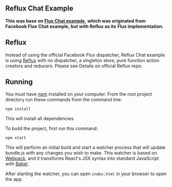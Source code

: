 ## Reflux Chat Example

**This was base on [Flux Chat example](https://github.com/d6u/flux-chat),**
**which was originated from Facebook Flux Chat example, but with Reflux as its**
**Flux implementation.**

## Reflux

Instead of using the official Facebook Flux dispatcher, Reflux Chat example is
using [Reflux](https://github.com/reflux/refluxjs) with no dispatcher, a
singleton store, pure function action creators and reducers. Please see Details
on official Reflux repo.

## Running

You must have [npm](https://www.npmjs.org/) installed on your computer.
From the root project directory run these commands from the command line:

`npm install`

This will install all dependencies.

To build the project, first run this command:

`npm start`

This will perform an initial build and start a watcher process that will
update bundle.js with any changes you wish to make. This watcher is
based on [Webpack](http://webpack.github.io/), and it transforms
React's JSX syntax into standard JavaScript with [Babel](https://babeljs.io/).

After starting the watcher, you can open `index.html` in your browser to
open the app.
